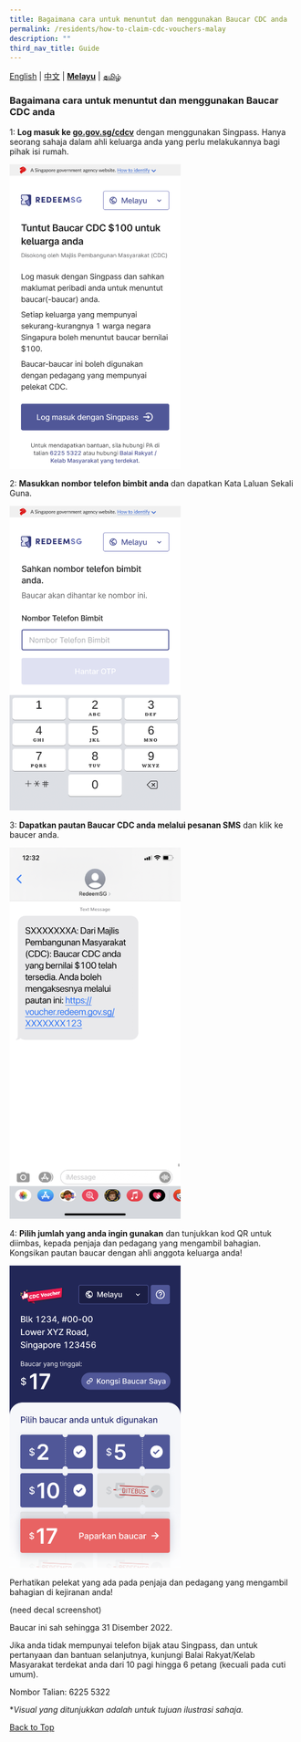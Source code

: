 ```yaml
---
title: Bagaimana cara untuk menuntut dan menggunakan Baucar CDC anda
permalink: /residents/how-to-claim-cdc-vouchers-malay
description: ""
third_nav_title: Guide
---
```

[English](how-to-claim-cdc-vouchers) &#124; [中文](how-to-claim-cdc-vouchers-chinese) &#124; **[Melayu](how-to-claim-cdc-vouchers-malay)** &#124; [தமிழ்](how-to-claim-cdc-vouchers-tamil)

<a id="pagetop"></a>

### Bagaimana cara untuk menuntut dan menggunakan Baucar CDC anda

1: **Log masuk ke [go.gov.sg/cdcv](https://go.gov.sg/cdcv)** dengan menggunakan Singpass.  Hanya seorang sahaja dalam ahli keluarga anda yang perlu melakukannya bagi pihak isi rumah.

<img src="/images/residents/screengrabs-for-infographics/malay/10%20NOV%20M_Log%20in.png" alt="Step 1" style="width:300px !important;" />

2: **Masukkan nombor telefon bimbit anda** dan dapatkan Kata Laluan Sekali Guna.

<img src="/images/residents/screengrabs-for-infographics/malay/M_MobileNumber_MA_5Nov.png" alt="Step 2" style="width:300px !important;" />

3: **Dapatkan pautan Baucar CDC anda melalui pesanan SMS** dan klik ke baucer anda.

<img src="/images/residents/screengrabs-for-infographics/malay/SMS%20Malay_5%20Nov%20New%20Link.png" alt="Step 3" style="width:300px !important;" />

4: **Pilih jumlah yang anda ingin gunakan** dan tunjukkan kod QR untuk diimbas, kepada penjaja dan pedagang yang mengambil bahagian. Kongsikan pautan baucar dengan ahli anggota keluarga anda!

<img src="/images/residents/screengrabs-for-infographics/malay/Malay%20mixed%20vouchers_17.png" alt="Step 4" style="width:300px !important;" />

Perhatikan pelekat yang ada pada penjaja dan pedagang yang mengambil bahagian di kejiranan anda!

(need decal screenshot)

Baucar ini sah sehingga 31 Disember 2022.

Jika anda tidak mempunyai telefon bijak atau Singpass, dan untuk pertanyaan dan bantuan selanjutnya, kunjungi Balai Rakyat/Kelab Masyarakat terdekat anda dari 10 pagi hingga 6 petang (kecuali pada cuti umum).

Nombor Talian: 6225 5322

&#42;<i>Visual yang ditunjukkan adalah untuk tujuan ilustrasi sahaja.</i>

[Back to Top](#pagetop)